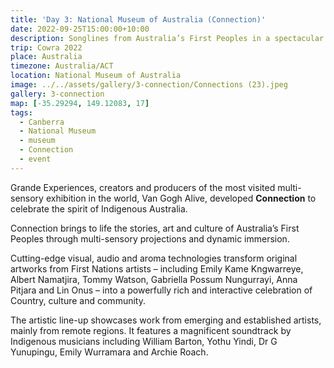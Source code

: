 ```yaml
---
title: 'Day 3: National Museum of Australia (Connection)'
date: 2022-09-25T15:00:00+10:00
description: Songlines from Australia’s First Peoples in a spectacular immersive experience at the National Museum.
trip: Cowra 2022
place: Australia
timezone: Australia/ACT
location: National Museum of Australia
image: ../../assets/gallery/3-connection/Connections (23).jpeg
gallery: 3-connection
map: [-35.29294, 149.12083, 17]
tags:
  - Canberra
  - National Museum
  - museum
  - Connection
  - event
---
```


Grande Experiences, creators and producers of the most visited multi-sensory exhibition in the world, Van Gogh Alive, developed **Connection** to celebrate the spirit of Indigenous Australia.

Connection brings to life the stories, art and culture of Australia’s First Peoples through multi-sensory projections and dynamic immersion.

Cutting-edge visual, audio and aroma technologies transform original artworks from First Nations artists – including Emily Kame Kngwarreye, Albert Namatjira, Tommy Watson, Gabriella Possum Nungurrayi, Anna Pitjara and Lin Onus – into a powerfully rich and interactive celebration of Country, culture and community.

The artistic line-up showcases work from emerging and established artists, mainly from remote regions. It features a magnificent soundtrack by Indigenous musicians including William Barton, Yothu Yindi, Dr G Yunupingu, Emily Wurramara and Archie Roach.
